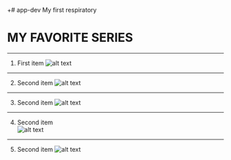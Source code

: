 
+# app-dev
My first respiratory 
# MY FAVORITE SERIES 
---------------------------
1. First item
![alt text](https://wallpapercave.com/wp/wp2167255.jpg)
---------------------------
2. Second item
![alt text](https://wallpapers.com/images/hd/vincenzo-dark-poster-3j5xr10xgajr6dy9.jpg)
---------------------------
3. Second item
![alt text](https://offcultured.com/wp-content/uploads/2020/07/Its-Okay-to-Not-Be-Okay.jpg)
---------------------------
4. Second item   
![alt text](https://m.media-amazon.com/images/M/MV5BOGY3MTgyYjktNDE2ZC00ZjZjLTk3ZmEtNjBmMjAzMGI0ZTFmXkEyXkFqcGc@._V1_.jpg)
---------------------------
5. Second item 
![alt text](https://preview.redd.it/disney-the-worst-of-evil-teaser-poster-ji-chang-wook-wi-ha-v0-pax1hz7l1zhb1.jpg?width=640&crop=smart&auto=webp&s=f97b7fd0852d34c098acbb3abf05b174807ca9e7)
